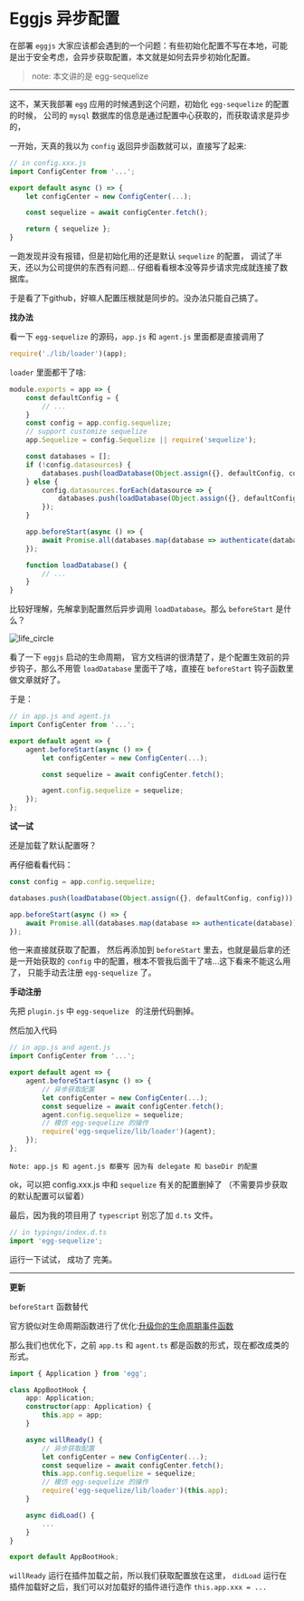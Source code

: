 # Eggjs 异步配置

在部署 `eggjs` 大家应该都会遇到的一个问题：有些初始化配置不写在本地，可能是出于安全考虑，会异步获取配置，本文就是如何去异步初始化配置。
> note: 本文讲的是 egg-sequelize
***

这不，某天我部署 `egg` 应用的时候遇到这个问题，初始化 `egg-sequelize` 的配置的时候，
公司的 `mysql` 数据库的信息是通过配置中心获取的，而获取请求是异步的，

一开始，天真的我以为 `config` 返回异步函数就可以，直接写了起来:
```js
// in config.xxx.js
import ConfigCenter from '...';

export default async () => {
    let configCenter = new ConfigCenter(...);

    const sequelize = await configCenter.fetch();

    return { sequelize };
}
```

一跑发现并没有报错，但是初始化用的还是默认 `sequelize` 的配置，
调试了半天，还以为公司提供的东西有问题...
仔细看看根本没等异步请求完成就连接了数据库。

于是看了下github，好嘛人配置压根就是同步的。没办法只能自己搞了。

**找办法**

看一下 `egg-sequelize` 的源码，`app.js` 和 `agent.js` 里面都是直接调用了
```js
require('./lib/loader')(app);
```
`loader` 里面都干了啥:
```js
module.exports = app => {
    const defaultConfig = {
        // ...
    }
    const config = app.config.sequelize;
    // support customize sequelize
    app.Sequelize = config.Sequelize || require('sequelize');

    const databases = [];
    if (!config.datasources) {
        databases.push(loadDatabase(Object.assign({}, defaultConfig, config)));
    } else {
        config.datasources.forEach(datasource => {
            databases.push(loadDatabase(Object.assign({}, defaultConfig, datasource)));
        });
    }

    app.beforeStart(async () => {
        await Promise.all(databases.map(database => authenticate(database)));
    });

    function loadDatabase() {
        // ...
    }
}
```

比较好理解，先解拿到配置然后异步调用 `loadDatabase`。那么 `beforeStart` 是什么？

![life_circle][life_circle_url]

看了一下 `eggjs` 启动的生命周期，
官方文档讲的很清楚了，是个配置生效前的异步钩子，那么不用管 `loadDatabase` 里面干了啥，直接在 `beforeStart`
钩子函数里做文章就好了。

于是：
```js
// in app.js and agent.js
import ConfigCenter from '...';

export default agent => {
    agent.beforeStart(async () => {
        let configCenter = new ConfigCenter(...);

        const sequelize = await configCenter.fetch();

        agent.config.sequelize = sequelize;
    });
};
```
**试一试**

还是加载了默认配置呀？

再仔细看看代码：
```js
const config = app.config.sequelize;

databases.push(loadDatabase(Object.assign({}, defaultConfig, config)));

app.beforeStart(async () => {
    await Promise.all(databases.map(database => authenticate(database)));
});
```
他一来直接就获取了配置，
然后再添加到 `beforeStart` 里去，也就是最后拿的还是一开始获取的 `config` 中的配置，根本不管我后面干了啥...这下看来不能这么用了，
只能手动去注册 `egg-sequelize` 了。

**手动注册**

先把 `plugin.js` 中 `egg-sequelize ` 的注册代码删掉。

然后加入代码
```js
// in app.js and agent.js
import ConfigCenter from '...';

export default agent => {
    agent.beforeStart(async () => {
        // 异步获取配置
        let configCenter = new ConfigCenter(...);
        const sequelize = await configCenter.fetch();
        agent.config.sequelize = sequelize;
        // 模仿 egg-sequelize 的操作
        require('egg-sequelize/lib/loader')(agent);
    });
};
```
	Note: app.js 和 agent.js 都要写 因为有 delegate 和 baseDir 的配置
ok，可以把 config.xxx.js 中和 `sequelize` 有关的配置删掉了
（不需要异步获取的默认配置可以留着）

最后，因为我的项目用了 `typescript` 别忘了加 `d.ts` 文件。
```js
// in typings/index.d.ts
import 'egg-sequelize';
```

运行一下试试，
成功了 完美。

----

**更新**

`beforeStart` 函数替代

官方貌似对生命周期函数进行了优化:[升级你的生命周期事件函数
][update_life_circle]

那么我们也优化下，之前 `app.ts` 和 `agent.ts` 都是函数的形式，现在都改成类的形式。
```ts
import { Application } from 'egg';

class AppBootHook {
    app: Application;
    constructor(app: Application) {
        this.app = app;
    }

    async willReady() {
        // 异步获取配置
        let configCenter = new ConfigCenter(...);
        const sequelize = await configCenter.fetch();
        this.app.config.sequelize = sequelize;
        // 模仿 egg-sequelize 的操作
        require('egg-sequelize/lib/loader')(this.app);
    }

    async didLoad() {
        ...
    }
}

export default AppBootHook;
```
`willReady` 运行在插件加载之前，所以我们获取配置放在这里， `didLoad` 运行在插件加载好之后，我们可以对加载好的插件进行造作
`this.app.xxx = ...`

[life_circle_url]:https://cvws.icloud-content.com/B/AUeC756XkRNjWzHzs06S26pWuo1aAcbe87Hf9W083BySY-fy8r7mJn1R/WechatIMG4.jpeg?o=AmeFfeZIrzl0JrEMC8kDTQu67fzH1Yvk9q-n_L88VTyp&v=1&x=3&a=CAog_LddCDEzkRCbnyka2uMMbSQSuvpI_Q_O80J_Dl5S8tkSHRDHuPeX6C0Y56-umOgtIgEAUgRWuo1aWgTmJn1R&e=1574156605&k=-esoHxbIuDqGs2WFWLeO_w&fl=&r=04fb5f42-6f7d-4cd5-9ab8-4812042424ae-1&ckc=com.apple.clouddocs&ckz=com.apple.CloudDocs&p=25&s=QAeP1i1ajj9vlK0aZNJRS6gW8c0&cd=i
[update_life_circle]:https://eggjs.org/zh-cn/advanced/loaderUpdate.html#mobileAside
